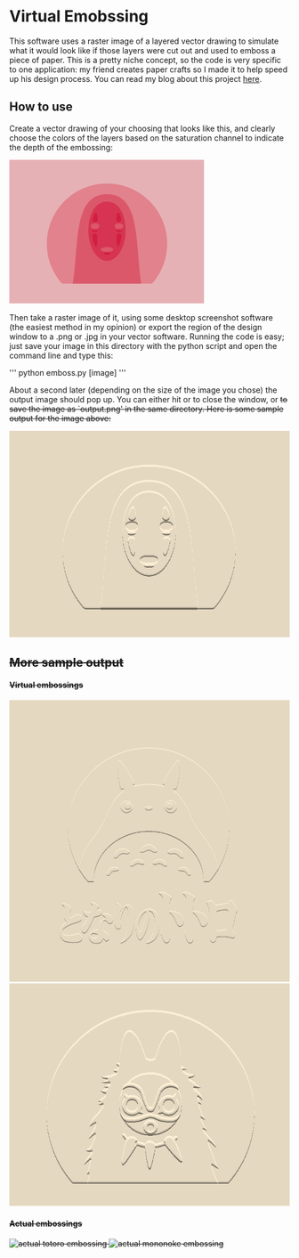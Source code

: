 # Virtual Emobssing

This software uses a raster image of a layered vector drawing to simulate what it would look like if those layers were cut out and used to emboss a piece of paper. This is a pretty niche concept, so the code is very specific to one application: my friend creates paper crafts so I made it to help speed up his design process. You can read my blog about this project [here](http://zackpi.com/hobby/2019-06-03-emboss.html).

## How to use

Create a vector drawing of your choosing that looks like this, and clearly choose the colors of the layers based on the saturation channel to indicate the depth of the embossing:

![raster image of vector drawing of noface from Spirited Away](./examples/noface_layers.png)

Then take a raster image of it, using some desktop screenshot software (the easiest method in my opinion) or export the region of the design window to a .png or .jpg in your vector software. Running the code is easy; just save your image in this directory with the python script and open the command line and type this:

'''
python emboss.py [image]
'''

About a second later (depending on the size of the image you chose) the output image should pop up. You can either hit <Enter> or <Esc> to close the window, or <S> to save the image as `output.png' in the same directory. Here is some sample output for the image above:

![embossed image of noface from Spirited Away](./examples/noface_virtual.png)

## More sample output

#### Virtual embossings
![virtual totoro embossing](./examples/totoro_virtual.png)
![virtual mononoke embossing](./examples/mononoke_virtual.png)

#### Actual embossings
![actual totoro embossing](./examples/totoro_final.png)
![actual mononoke embossing](./examples/mononoke_final.png)



